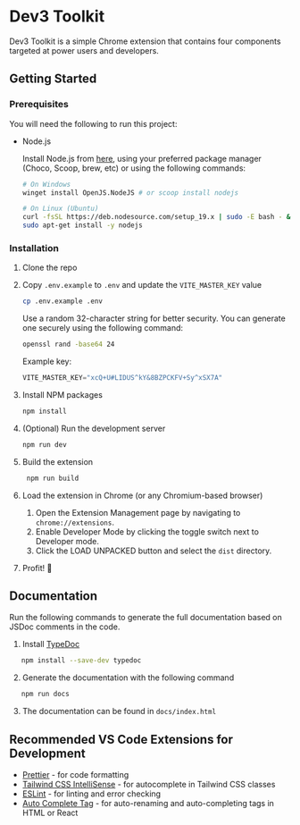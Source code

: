 # Dev3 Toolkit

Dev3 Toolkit is a simple Chrome extension that contains four components targeted at power users and developers.

## Getting Started

### Prerequisites

You will need the following to run this project:

- Node.js

  Install Node.js from [here](https://nodejs.org/en/download/), using your preferred package manager (Choco, Scoop, brew, etc) or using the following commands:

  ```sh
  # On Windows
  winget install OpenJS.NodeJS # or scoop install nodejs

  # On Linux (Ubuntu)
  curl -fsSL https://deb.nodesource.com/setup_19.x | sudo -E bash - &&\
  sudo apt-get install -y nodejs
  ```

### Installation

1. Clone the repo

2. Copy `.env.example` to `.env` and update the `VITE_MASTER_KEY` value

   ```sh
   cp .env.example .env
   ```

   Use a random 32-character string for better security. You can generate one securely using the following command:

   ```sh
   openssl rand -base64 24
   ```

   Example key:

   ```ts
   VITE_MASTER_KEY="xcQ+U#LIDUS^kY&8BZPCKFV+Sy^xSX7A"
   ```

3. Install NPM packages

   ```sh
   npm install
   ```

4. (Optional) Run the development server

   ```sh
   npm run dev
   ```

5. Build the extension

   ```sh
    npm run build
   ```

6. Load the extension in Chrome (or any Chromium-based browser)

   1. Open the Extension Management page by navigating to `chrome://extensions`.
   2. Enable Developer Mode by clicking the toggle switch next to Developer mode.
   3. Click the LOAD UNPACKED button and select the `dist` directory.

7. Profit! :tada:

## Documentation

Run the following commands to generate the full documentation based on JSDoc comments in the code.

1. Install [TypeDoc](https://typedoc.org/)

```sh
   npm install --save-dev typedoc
```

2. Generate the documentation with the following command

```sh
   npm run docs
```

3. The documentation can be found in `docs/index.html`

## Recommended VS Code Extensions for Development

- [Prettier](https://marketplace.visualstudio.com/items?itemName=esbenp.prettier-vscode) - for code formatting
- [Tailwind CSS IntelliSense](https://marketplace.visualstudio.com/items?itemName=bradlc.vscode-tailwindcss) - for autocomplete in Tailwind CSS classes
- [ESLint](https://marketplace.visualstudio.com/items?itemName=dbaeumer.vscode-eslint) - for linting and error checking
- [Auto Complete Tag](https://marketplace.visualstudio.com/items?itemName=formulahendry.auto-complete-tag) - for auto-renaming and auto-completing tags in HTML or React
